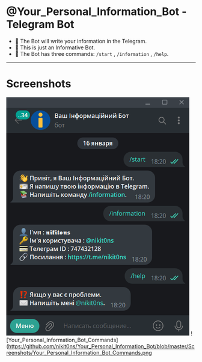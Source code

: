 # @Your_Personal_Information_Bot - Telegram Bot

- :pencil: The Bot will write your information in the Telegram.
- :pushpin: This is just an Informative Bot.
- :open_file_folder: The Bot has three commands: `/start` , `/information` , `/help`.

---

# Screenshots
 
 ![Your_Personal_Information_Bot_Start](https://github.com/nikit0ns/Your_Personal_Information_Bot/blob/master/Screenshots/Your_Personal_Information_Bot_Start.png)
 ![Your_Personal_Information_Bot_Commands](https://github.com/nikit0ns/Your_Personal_Information_Bot/blob/master/Screenshots/Your_Personal_Information_Bot_Commands.png
